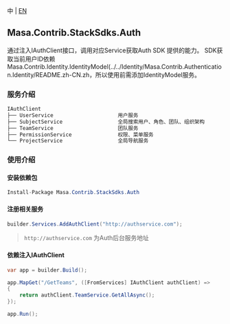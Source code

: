 中 | [EN](README.md)

## Masa.Contrib.StackSdks.Auth

通过注入IAuthClient接口，调用对应Service获取Auth SDK 提供的能力。
SDK获取当前用户ID依赖Masa.Contrib.Identity.IdentityModel(../../Identity/Masa.Contrib.Authentication.Identity/README.zh-CN.zh，所以使用前需添加IdentityModel服务。

### 服务介绍
```c#
IAuthClient
├── UserService                     用户服务
├── SubjectService                  全局搜索用户、角色、团队、组织架构
├── TeamService                     团队服务
├── PermissionService               权限、菜单服务
└── ProjectService                  全局导航服务
```

### 使用介绍

#### 安装依赖包

```C#
Install-Package Masa.Contrib.StackSdks.Auth
```

#### 注册相关服务

```C#
builder.Services.AddAuthClient("http://authservice.com");
```

> `http://authservice.com` 为Auth后台服务地址

#### 依赖注入IAuthClient

```c#
var app = builder.Build();

app.MapGet("/GetTeams", ([FromServices] IAuthClient authClient) =>
{
    return authClient.TeamService.GetAllAsync();
});

app.Run();
```
